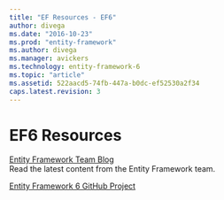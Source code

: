 ```yaml
---
title: "EF Resources - EF6"
author: divega
ms.date: "2016-10-23"
ms.prod: "entity-framework"
ms.author: divega
ms.manager: avickers
ms.technology: entity-framework-6
ms.topic: "article"
ms.assetid: 522aacd5-74fb-447a-b0dc-ef52530a2f34
caps.latest.revision: 3
---
```

# EF6 Resources
[Entity Framework Team Blog](https://blogs.msdn.microsoft.com/dotnet/)    
Read the latest content from the Entity Framework team.  

[Entity Framework 6 GitHub Project](https://github.com/aspnet/entityframework6/)
